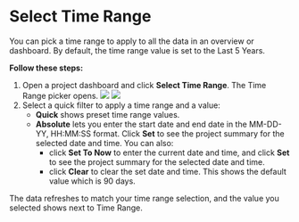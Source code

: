# Select Time Range

You can pick a time range to apply to all the data in an overview or dashboard. By default, the time range value is set to the Last 5 Years.

**Follow these steps:**

1. Open a project dashboard and click **Select Time Range**. The Time Range picker opens. ![](https://firebasestorage.googleapis.com/v0/b/gitbook-28427.appspot.com/o/assets%2Flinux-foundation-documentation%2F-M2XlAwbLtYn6J80fL-3%2F-M2XlMXdDHOfZqZt2f79%2F18088138.png?generation=1584352587062568&alt=media) ![](https://firebasestorage.googleapis.com/v0/b/gitbook-28427.appspot.com/o/assets%2Flinux-foundation-documentation%2F-M2XlAwbLtYn6J80fL-3%2F-M2XlMXeoe6byOsBn67S%2F18088139.png?generation=1584352587066644&alt=media)
2. Select a quick filter to apply a time range and a value:
   * **Quick** shows preset time range values.
   * **Absolute** lets you enter the start date and end date in the MM-DD-YY, HH:MM:SS format. Click **Set** to see the project summary for the selected date and time. You can also:
     * click **Set To Now** to enter the current date and time, and click **Set** to see the project summary for the selected date and time.
     * click **Clear** to clear the set date and time. This shows the default value which is 90 days.

The data refreshes to match your time range selection, and the value you selected shows next to Time Range.


